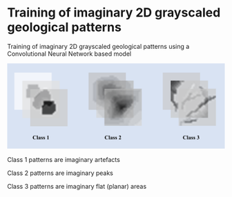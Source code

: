 # Training of imaginary 2D grayscaled geological patterns
Training of imaginary 2D grayscaled geological patterns using a Convolutional Neural Network based model 

![alt text](train_data_classes.png)

Class 1 patterns are imaginary artefacts

Class 2 patterns are imaginary peaks

Class 3 patterns are imaginary flat (planar) areas
